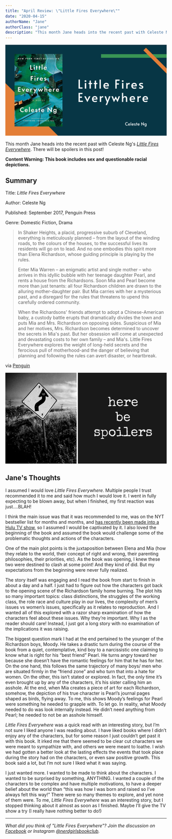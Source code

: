 ```yaml
---
title: "April Review: \"Little Fires Everywhere\""
date: "2020-04-15"
authorName: "Jane"
authorClass: "jane"
description: "This month Jane heads into the recent past with Celeste Ng's \"Little Fires Everywhere\". There will be spoilers in this post!"
---
```


![A photo of Little Fires Everywhere's book cover](little-fires-everywhere.png)

This month Jane heads into the recent past with Celeste Ng's <span class="utl-color--jane">*[Little Fires Everywhere](https://www.goodreads.com/book/show/34273236-little-fires-everywhere)*</span>. There will be spoilers in this post!

 **Content Warning: This book includes sex and questionable racial depictions.**

## Summary

Title: *Little Fires Everywhere*

Author: Celeste Ng

Published: September 2017, Penguin Press

Genre: Domestic Fiction, Drama

<blockquote class="utl-blockquote--jane">
In Shaker Heights, a placid, progressive suburb of Cleveland, everything is meticulously planned – from the layout of the winding roads, to the colours of the houses, to the successful lives its residents will go on to lead. And no one embodies this spirit more than Elena Richardson, whose guiding principle is playing by the rules.

Enter Mia Warren – an enigmatic artist and single mother – who arrives in this idyllic bubble with her teenage daughter Pearl, and rents a house from the Richardsons. Soon Mia and Pearl become more than just tenants: all four Richardson children are drawn to the alluring mother-daughter pair. But Mia carries with her a mysterious past, and a disregard for the rules that threatens to upend this carefully ordered community.

When the Richardsons' friends attempt to adopt a Chinese-American baby, a custody battle erupts that dramatically divides the town and puts Mia and Mrs. Richardson on opposing sides. Suspicious of Mia and her motives, Mrs. Richardson becomes determined to uncover the secrets in Mia's past. But her obsession will come at unexpected and devastating costs to her own family – and Mia's.
Little Fires Everywhere explores the weight of long-held secrets and the ferocious pull of motherhood-and the danger of believing that planning and following the rules can avert disaster, or heartbreak.
</blockquote>

<p class="image-caption utl-color--jane" style="text-align: left;">via <a href="https://www.penguinrandomhouse.ca/books/555134/little-fires-everywhere-by-celeste-ng/9780735224292">Penguin</a></p>

![Spoiler Warning](spoiler3.png)

<h2 class="utl-color--jane">Jane's Thoughts</h2>

I assumed I would love *Little Fires Everywhere*. Multiple people I trust recommended it to me and said how much I would love it. I went in fully expecting to be blown away, but when I finished, my first reaction was just….BLAH!

I think the main issue was that it was recommended to me, was on the NYT bestseller list for months and months, and <span class="utl-color--jane">[has recently been made into a Hulu TV show](https://www.hulu.com/series/little-fires-everywhere-bce24897-1a74-48a3-95e8-6cdd530dde4c)</span>, so I assumed I would be captivated by it. I also loved the beginning of the book and assumed the book would challenge some of the problematic thoughts and actions of the characters.

One of the main plot points is the juxtaposition between Elena and Mia (how they relate to the world, their concept of right and wrong, their parenting philosophies, their priorities, etc). As the book was opening, I knew these two were destined to clash at some point! And they kind of did. But my expectations from the beginning were never fully realized.

The story itself was engaging and I read the book from start to finish in about a day and a half. I just had to figure out how the characters got back to the opening scene of the Richardson family home burning. The plot hits so many important topics: class distinctions, the struggles of the working class, the role race and culture play in our lives, the complexity of men’s issues vs women’s issues, specifically as it relates to reproduction. And I wanted all of this explored with a razor sharp examination of how the characters feel about these issues. Why they’re important. Why I as the reader should care! Instead, I just got a long story with no examination of the implications it was raising.

The biggest question mark I had at the end pertained to the younger of the Richardson boys, Moody. He takes a drastic turn during the course of the book from a quiet, contemplative, kind boy to a narcissistic one claiming to know what is right for his “best friend” Pearl. He turns angry toward her because she doesn’t have the romantic feelings for him that he has for her. On the one hand, this follows the same trajectory of many boys/ men who are situated firmly in the “friend zone” and who turn that into a hate for women. On the other, this isn’t stated or explored. In fact, the only time it’s even brought up by any of the characters, it’s his sister calling him an asshole. At the end, when Mia creates a piece of art for each Richardson, somehow, the depiction of his true character is Pearl’s journal pages shaped as birds, flying away. To me, this shows Moody’s feelings for Pearl were something he needed to grapple with. To let go. In reality, what Moody needed to do was look internally instead. He didn’t need anything from Pearl; he needed to not be an asshole himself.

*Little Fires Everywhere* was a quick read with an interesting story, but I’m not sure I liked anyone I was reading about. I have liked books where I didn’t enjoy any of the characters, but for some reason I just couldn’t get past it with this book. It irked me that there seemed to be clear cut characters we were meant to sympathize with, and others we were meant to loathe. I wish we had gotten a better look at the lasting effects the events that took place during the story had on the characters, or even saw positive growth. This book said a lot, but I’m not sure I liked what it was saying.  

I just wanted more. I wanted to be made to think about the characters. I wanted to be surprised by something, ANYTHING. I wanted a couple of the characters to be complex and have multiple motivations, to have a deeper belief about the world than “this was how I was born and raised so I’ve always felt this way!” There were so many themes to explore, and yet none of them were. To me, *Little Fires Everywhere* was an interesting story, but I stopped thinking about it almost as soon as I finished. Maybe I’ll give the TV show a try (I really have nothing better to do!)

---

*What did you think of "Little Fires Everywhere"? Join the discussion on [Facebook](https://www.facebook.com/groups/566114107531110/) or Instagram [@nerdgirlsbookclub](https://www.instagram.com/nerdgirlsbookclub/).*
